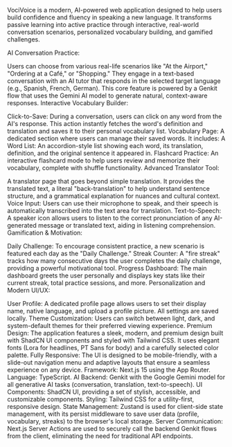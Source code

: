 VociVoice is a modern, AI-powered web application designed to help users build confidence and fluency in speaking a new language. It transforms passive learning into active practice through interactive, real-world conversation scenarios, personalized vocabulary building, and gamified challenges.

AI Conversation Practice:

Users can choose from various real-life scenarios like "At the Airport," "Ordering at a Café," or "Shopping."
They engage in a text-based conversation with an AI tutor that responds in the selected target language (e.g., Spanish, French, German).
This core feature is powered by a Genkit flow that uses the Gemini AI model to generate natural, context-aware responses.
Interactive Vocabulary Builder:

Click-to-Save: During a conversation, users can click on any word from the AI's response. This action instantly fetches the word's definition and translation and saves it to their personal vocabulary list.
Vocabulary Page: A dedicated section where users can manage their saved words. It includes:
A Word List: An accordion-style list showing each word, its translation, definition, and the original sentence it appeared in.
Flashcard Practice: An interactive flashcard mode to help users review and memorize their vocabulary, complete with shuffle functionality.
Advanced Translator Tool:

A translator page that goes beyond simple translation. It provides the translated text, a literal "back-translation" to help understand sentence structure, and a grammatical explanation for nuances and cultural context.
Voice Input: Users can use their microphone to speak, and their speech is automatically transcribed into the text area for translation.
Text-to-Speech: A speaker icon allows users to listen to the correct pronunciation of any AI-generated message or translated text, aiding in listening comprehension.
Gamification & Motivation:

Daily Challenge: To encourage consistent practice, a new scenario is featured each day as the "Daily Challenge."
Streak Counter: A "fire streak" tracks how many consecutive days the user completes the daily challenge, providing a powerful motivational tool.
Progress Dashboard: The main dashboard greets the user personally and displays key stats like their current streak, total practice sessions, and more.
Personalization and Modern UI/UX:

User Profile: A dedicated profile page allows users to set their display name, native language, and upload a profile picture. All settings are saved locally.
Theme Customization: Users can switch between light, dark, and system-default themes for their preferred viewing experience.
Premium Design: The application features a sleek, modern, and premium design built with ShadCN UI components and styled with Tailwind CSS. It uses elegant fonts (Lora for headlines, PT Sans for body) and a carefully selected color palette.
Fully Responsive: The UI is designed to be mobile-friendly, with a slide-out navigation menu and adaptive layouts that ensure a seamless experience on any device.
Framework: Next.js 15 using the App Router.
Language: TypeScript.
AI Backend: Genkit with the Google Gemini model for all generative AI tasks (conversation, translation, text-to-speech).
UI Components: ShadCN UI, providing a set of stylish, accessible, and customizable components.
Styling: Tailwind CSS for a utility-first, responsive design.
State Management: Zustand is used for client-side state management, with its persist middleware to save user data (profile, vocabulary, streaks) to the browser's local storage.
Server Communication: Next.js Server Actions are used to securely call the backend Genkit flows from the client, eliminating the need for traditional API endpoints.
